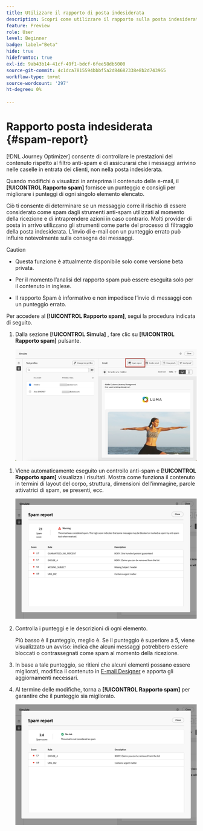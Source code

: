 ```yaml
---
title: Utilizzare il rapporto di posta indesiderata
description: Scopri come utilizzare il rapporto sulla posta indesiderata.
feature: Preview
role: User
level: Beginner
badge: label="Beta"
hide: true
hidefromtoc: true
exl-id: 9ab43b14-41cf-49f1-bdcf-6fee58db5000
source-git-commit: 4c1dca7815594bbbf5a2d84682338e8b2d743965
workflow-type: tm+mt
source-wordcount: '297'
ht-degree: 0%

---
```


# Rapporto posta indesiderata {#spam-report}

[!DNL Journey Optimizer] consente di controllare le prestazioni del contenuto rispetto al filtro anti-spam e di assicurarsi che i messaggi arrivino nelle caselle in entrata dei clienti, non nella posta indesiderata.

Quando modifichi o visualizzi in anteprima il contenuto delle e-mail, il **[!UICONTROL Rapporto spam]** fornisce un punteggio e consigli per migliorare i punteggi di ogni singolo elemento elencato.

Ciò ti consente di determinare se un messaggio corre il rischio di essere considerato come spam dagli strumenti anti-spam utilizzati al momento della ricezione e di intraprendere azioni in caso contrario. Molti provider di posta in arrivo utilizzano gli strumenti come parte del processo di filtraggio della posta indesiderata. L’invio di e-mail con un punteggio errato può influire notevolmente sulla consegna dei messaggi.


>[!CAUTION]
>
>* Questa funzione è attualmente disponibile solo come versione beta privata.
>
>* Per il momento l’analisi del rapporto spam può essere eseguita solo per il contenuto in inglese.
>
>* Il rapporto Spam è informativo e non impedisce l’invio di messaggi con un punteggio errato.

Per accedere al **[!UICONTROL Rapporto spam]**, segui la procedura indicata di seguito.

1. Dalla sezione **[!UICONTROL Simula]** , fare clic su **[!UICONTROL Rapporto spam]** pulsante.

   ![](assets/spam-report-button.png)

<!--
    You can also open the [Email Designer](../email/content-from-scratch.md), click the **[!UICONTROL More]** button and select **[!UICONTROL Check spam score]** from the menu.

    ![](assets/spam-report-check-score.png)
-->

1. Viene automaticamente eseguito un controllo anti-spam e **[!UICONTROL Rapporto spam]** visualizza i risultati. Mostra come funziona il contenuto in termini di layout del corpo, struttura, dimensioni dell’immagine, parole attivatrici di spam, se presenti, ecc.

   ![](assets/spam-report-high-score.png)

1. Controlla i punteggi e le descrizioni di ogni elemento.

   Più basso è il punteggio, meglio è. Se il punteggio è superiore a 5, viene visualizzato un avviso: indica che alcuni messaggi potrebbero essere bloccati o contrassegnati come spam al momento della ricezione.

1. In base a tale punteggio, se ritieni che alcuni elementi possano essere migliorati, modifica il contenuto in [E-mail Designer](../email/content-from-scratch.md) e apporta gli aggiornamenti necessari.

1. Al termine delle modifiche, torna a **[!UICONTROL Rapporto spam]** per garantire che il punteggio sia migliorato.

   ![](assets/spam-report-low-score.png)

<!--You can also check the message's alerts for warnings on potential risk of spam detection. Follow the steps below.

1. Click the **[!UICONTROL Alerts]** button on top right of the screen. [Learn more on email alerts](../email/create-email.md#check-email-alerts)

1. If **[!UICONTROL Spam checker alert]** is displayed, you should check your content for a potential risk of spam using the **[!UICONTROL Spam report]** feature as detailed above.

    ![](assets/spam-report-alert.png)
-->
